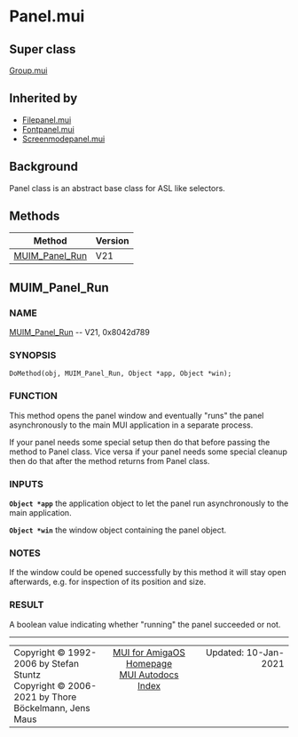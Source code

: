 # Panel.mui
## Super class
[Group.mui](MUI_Group.md)
## Inherited by
* [Filepanel.mui](MUI_Filepanel.md)
* [Fontpanel.mui](MUI_Fontpanel.md)
* [Screenmodepanel.mui](MUI_Screenmodepanel.md)
## Background
Panel class is an abstract base class for ASL like selectors.
## Methods
Method|Version
------|-------
[MUIM_Panel_Run](MUI_Panel.md/#MUIM_Panel_Run)|V21

## MUIM_Panel_Run
### NAME
[MUIM_Panel_Run](MUI_Panel.md/#MUIM_Panel_Run) -- V21, 0x8042d789

### SYNOPSIS
`DoMethod(obj, MUIM_Panel_Run, Object *app, Object *win);`

### FUNCTION
This method opens the panel window and eventually "runs" the panel
asynchronously to the main MUI application in a separate process.

If your panel needs some special setup then do that before passing the method to
Panel class. Vice versa if your panel needs some special cleanup then do that
after the method returns from Panel class.

### INPUTS
**`Object *app`**
     the application object to let the panel run asynchronously to the main
     application.

**`Object *win`**
     the window object containing the panel object.

### NOTES
If the window could be opened successfully by this method it will stay open
afterwards, e.g. for inspection of its position and size.

### RESULT
A boolean value indicating whether "running" the panel succeeded or not.

----
<table class='compact' style='border: none; border-spacing: 0px; margin: 0px' width='100%'>
<tr>
<td style='text-align: left; vertical-align: top' width='33%'>Copyright &copy 1992-2006 by Stefan Stuntz<br>Copyright &copy 2006-2021 by Thore B&ouml;ckelmann, Jens Maus</TD>
<td style='text-align: center; vertical-align: top' width='33%'>
<a href=https://github.com/amiga-mui/muidev>MUI for AmigaOS Homepage</a><br>
<a href=https://github.com/amiga-mui/muidev/blob/master/autodocs/autodocs.md>MUI Autodocs Index</a>
</td>
<td style='text-align: right; vertical-align: top' width='33%'>Updated: 10-Jan-2021</td>
</tr>
</table>
